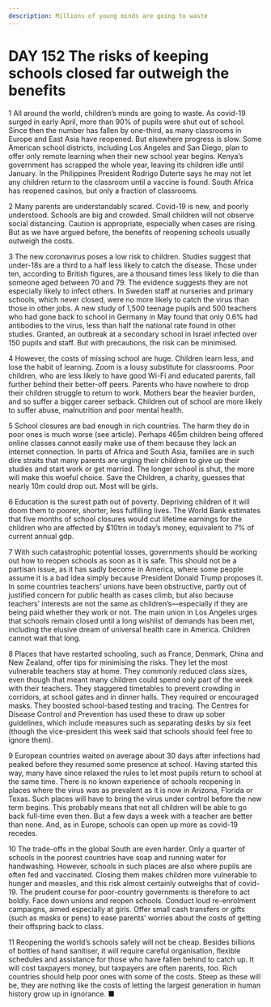 ```yaml
---
description: Millions of young minds are going to waste
---
```


# DAY 152 The risks of keeping schools closed far outweigh the benefits
1 All around the world, children’s minds are going to waste. As covid-19 surged in early April, more than 90% of pupils were shut out of school. Since then the number has fallen by one-third, as many classrooms in Europe and East Asia have reopened. But elsewhere progress is slow. Some American school districts, including Los Angeles and San Diego, plan to offer only remote learning when their new school year begins. Kenya’s government has scrapped the whole year, leaving its children idle until January. In the Philippines President Rodrigo Duterte says he may not let any children return to the classroom until a vaccine is found. South Africa has reopened casinos, but only a fraction of classrooms.

2 Many parents are understandably scared. Covid-19 is new, and poorly understood. Schools are big and crowded. Small children will not observe social distancing. Caution is appropriate, especially when cases are rising. But as we have argued before, the benefits of reopening schools usually outweigh the costs.

3 The new coronavirus poses a low risk to children. Studies suggest that under-18s are a third to a half less likely to catch the disease. Those under ten, according to British figures, are a thousand times less likely to die than someone aged between 70 and 79. The evidence suggests they are not especially likely to infect others. In Sweden staff at nurseries and primary schools, which never closed, were no more likely to catch the virus than those in other jobs. A new study of 1,500 teenage pupils and 500 teachers who had gone back to school in Germany in May found that only 0.6% had antibodies to the virus, less than half the national rate found in other studies. Granted, an outbreak at a secondary school in Israel infected over 150 pupils and staff. But with precautions, the risk can be minimised.

4 However, the costs of missing school are huge. Children learn less, and lose the habit of learning. Zoom is a lousy substitute for classrooms. Poor children, who are less likely to have good Wi-Fi and educated parents, fall further behind their better-off peers. Parents who have nowhere to drop their children struggle to return to work. Mothers bear the heavier burden, and so suffer a bigger career setback. Children out of school are more likely to suffer abuse, malnutrition and poor mental health.

5 School closures are bad enough in rich countries. The harm they do in poor ones is much worse (see article). Perhaps 465m children being offered online classes cannot easily make use of them because they lack an internet connection. In parts of Africa and South Asia, families are in such dire straits that many parents are urging their children to give up their studies and start work or get married. The longer school is shut, the more will make this woeful choice. Save the Children, a charity, guesses that nearly 10m could drop out. Most will be girls.

6 Education is the surest path out of poverty. Depriving children of it will doom them to poorer, shorter, less fulfilling lives. The World Bank estimates that five months of school closures would cut lifetime earnings for the children who are affected by $10trn in today’s money, equivalent to 7% of current annual gdp.

7 With such catastrophic potential losses, governments should be working out how to reopen schools as soon as it is safe. This should not be a partisan issue, as it has sadly become in America, where some people assume it is a bad idea simply because President Donald Trump proposes it. In some countries teachers’ unions have been obstructive, partly out of justified concern for public health as cases climb, but also because teachers’ interests are not the same as children’s—especially if they are being paid whether they work or not. The main union in Los Angeles urges that schools remain closed until a long wishlist of demands has been met, including the elusive dream of universal health care in America. Children cannot wait that long.

8 Places that have restarted schooling, such as France, Denmark, China and New Zealand, offer tips for minimising the risks. They let the most vulnerable teachers stay at home. They commonly reduced class sizes, even though that meant many children could spend only part of the week with their teachers. They staggered timetables to prevent crowding in corridors, at school gates and in dinner halls. They required or encouraged masks. They boosted school-based testing and tracing. The Centres for Disease Control and Prevention has used these to draw up sober guidelines, which include measures such as separating desks by six feet (though the vice-president this week said that schools should feel free to ignore them).

9 European countries waited on average about 30 days after infections had peaked before they resumed some presence at school. Having started this way, many have since relaxed the rules to let most pupils return to school at the same time. There is no known experience of schools reopening in places where the virus was as prevalent as it is now in Arizona, Florida or Texas. Such places will have to bring the virus under control before the new term begins. This probably means that not all children will be able to go back full-time even then. But a few days a week with a teacher are better than none. And, as in Europe, schools can open up more as covid-19 recedes.

10 The trade-offs in the global South are even harder. Only a quarter of schools in the poorest countries have soap and running water for handwashing. However, schools in such places are also where pupils are often fed and vaccinated. Closing them makes children more vulnerable to hunger and measles, and this risk almost certainly outweighs that of covid-19. The prudent course for poor-country governments is therefore to act boldly. Face down unions and reopen schools. Conduct loud re-enrolment campaigns, aimed especially at girls. Offer small cash transfers or gifts (such as masks or pens) to ease parents’ worries about the costs of getting their offspring back to class.

11 Reopening the world’s schools safely will not be cheap. Besides billions of bottles of hand sanitiser, it will require careful organisation, flexible schedules and assistance for those who have fallen behind to catch up. It will cost taxpayers money, but taxpayers are often parents, too. Rich countries should help poor ones with some of the costs. Steep as these will be, they are nothing like the costs of letting the largest generation in human history grow up in ignorance. ■

